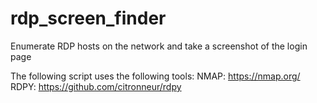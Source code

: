 # rdp_screen_finder
Enumerate RDP hosts on the network and take a screenshot of the login page

The following script uses the following tools:
NMAP:
https://nmap.org/
RDPY:
https://github.com/citronneur/rdpy
